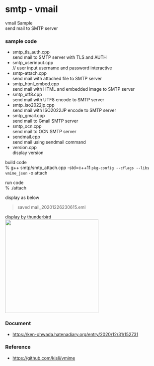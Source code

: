 smtp - vmail
===============

vmail Sample <br/>
send mail to SMTP server <br/>

### sample code
- smtp_tls_auth.cpp <br/>
send mail to SMTP server with TLS and AUTH <br/>
- smtp_userinput.cpp <br/>
// user input username and password interactive <br/>
- smtp-attach.cpp <br/>
send mail with attached file to SMTP server <br/>
- smtp_html_embed.cpp <br/>
send mail with HTML and embedded image to SMTP server <br/>
- smtp_utf8.cpp <br/>
send mail with UTF8 encode to SMTP server <br/>
- smtp_iso2022jp.cpp <br/>
send mail with ISO2022JP encode to SMTP server <br/>
- smtp_gmail.cpp <br/>
send mail to Gmail SMTP server <br/>
- smtp_ocn.cpp <br/>
send mail to OCN SMTP server <br/>
- sendmail.cpp <br/>
send mail using sendmail command <br/>
- version.cpp <br/>
display version <br/>

build code <br/>
% g++ smtp/smtp_attach.cpp -std=c++11 `pkg-config --cflags --libs vmime_json` -o attach  <br/>  

run code <br/>
% ./attach

display as below <br/>
> saved mail_20201226230615.eml <br/>

display by thunderbird <br/>
<image src="https://raw.githubusercontent.com/ohwada/MAC_cpp_Samples/master/vmime/screenshot/thunderbird_smtp_attach.png" width="300" /><br/>

### Document
- https://ken-ohwada.hatenadiary.org/entry/2020/12/31/152731

### Reference <br/>
- https://github.com/kisli/vmime

